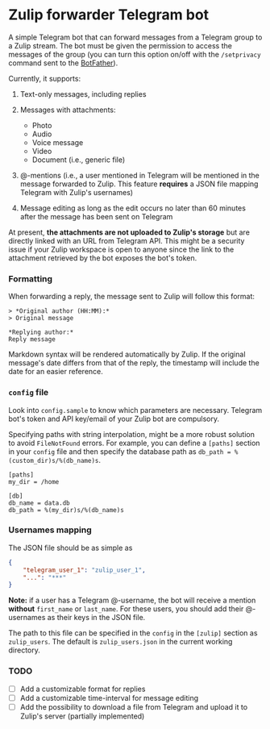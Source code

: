 # Zulip forwarder Telegram bot

A simple Telegram bot that can forward messages from a Telegram group to a Zulip stream. The bot must be given the permission to access the messages of the group (you can turn this option on/off with the `/setprivacy` command sent to the [BotFather](https://t.me/BotFather)).

Currently, it supports:

1. Text-only messages, including replies

2. Messages with attachments:
    - Photo
    - Audio
    - Voice message
    - Video
    - Document (i.e., generic file)

3. @-mentions (i.e., a user mentioned in Telegram will be mentioned in the message forwarded to Zulip. This feature **requires** a JSON file mapping Telegram with Zulip's usernames)

4. Message editing as long as the edit occurs no later than 60 minutes after the message has been sent on Telegram

At present, **the attachments are not uploaded to Zulip's storage** but are directly linked with an URL from Telegram API. This might be a security issue if your Zulip workspace is open to anyone since the link to the attachment retrieved by the bot exposes the bot's token.

### Formatting

When forwarding a reply, the message sent to Zulip will follow this format:

```
> *Original author (HH:MM):*
> Original message

*Replying author:*
Reply message
```

Markdown syntax will be rendered automatically by Zulip. If the original message's date differs from that of the reply, the timestamp will include the date for an easier reference.

### `config` file

Look into `config.sample` to know which parameters are necessary. Telegram bot's token and API key/email of your Zulip bot are compulsory.

Specifying paths with string interpolation, might be a more robust solution to avoid `FileNotFound` errors. For example, you can define a `[paths]` section in your `config` file and then specify the database path as `db_path = %(custom_dir)s/%(db_name)s`.

```
[paths]
my_dir = /home

[db]
db_name = data.db
db_path = %(my_dir)s/%(db_name)s
```

### Usernames mapping

The JSON file should be as simple as

```json
{ 
    "telegram_user_1": "zulip_user_1",
    "...": "***"
}
```

**Note:** if a user has a Telegram @-username, the bot will receive a mention **without** `first_name` or `last_name`. For these users, you should add their @-usernames as their keys in the JSON file.

The path to this file can be specified in the `config` in the `[zulip]` section as `zulip_users`. The default is `zulip_users.json` in the current working directory.

### TODO

- [ ] Add a customizable format for replies
- [ ] Add a customizable time-interval for message editing
- [ ] Add the possibility to download a file from Telegram and upload it to Zulip's server (partially implemented)
